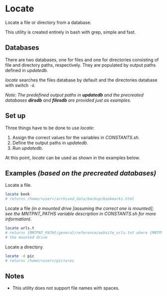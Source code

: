 
# Locate

Locate a file or directory from a database.

This utility is created entirely in bash with grep, simple and fast.

## Databases

There are two databases, one for files and one for directories consisting of file and directory paths, respectively. They are populated by output paths defined in *updatedb*.

*locate* searches the files database by default and the directories database with switch `-d`.

*Note: The predefined output paths in **updatedb** and the precreated databases **dirsdb** and **filesdb** are provided just as examples.*

## Set up

Three things have to be done to use *locate*:

1. Assign the correct values for the variables in *CONSTANTS.sh*.
2. Define the output paths in *updatedb*.
3. Run *updatedb*.

At this point, *locate* can be used as shown in the examples below.

## Examples *(based on the precreated databases)*

Locate a file.

```bash
locate book
# returns /home/<user>/archived_data/backup/bookmarks.html
```

Locate a file *(in a mounted drive [assuming the correct one is mounted]; see the *MNTPNT_PATHS* variable description in *CONSTANTS.sh* for more information)*.

```bash
locate urls.t
# returns {MNTPNT_PATH}/general/reference/website_urls.txt where {MNTPNT_PATH} is the mountpoint of
# the mounted drive
```

Locate a directory.

```bash
locate -d pic
# returns /home/<user>/pictures
```

## Notes

* This utility does not support file names with spaces.

